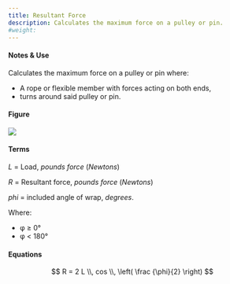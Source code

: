 ```yaml
---
title: Resultant Force
description: Calculates the maximum force on a pulley or pin.
#weight:
---
```


#### Notes & Use

Calculates the maximum force on a pulley or pin where:

* A rope or flexible member with forces acting on both ends,
* turns around said pulley or pin.

#### Figure

![](../../image/resultant_force.jpg)

#### Terms

$L$ = Load, *pounds force* (*Newtons*)

$R$  = Resultant force, *pounds force* (*Newtons*)

$phi$ = included angle of wrap, *degrees*.

Where:

* &phi; &ge; 0&deg;
* &phi; < 180&deg;

#### Equations

$$ R = 2 L \\, cos \\, \left( \frac {\phi}{2} \right) $$